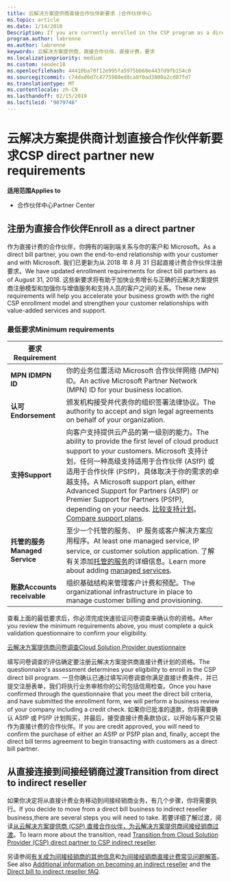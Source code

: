```yaml
---
title: 云解决方案提供商直接合作伙伴新要求 |合作伙伴中心
ms.topic: article
ms.date: 1/14/2018
Description: If you are currently enrolled in the CSP program as a direct partner, you should prepare to meet these updated support and services requirements.
program.author: labrenne
ms.author: labrenne
keywords: 云解决方案提供商，直接合作伙伴，直接计费，要求
ms.localizationpriority: medium
ms.custom: seodec18
ms.openlocfilehash: 44410ba70f12e995fa5975bb60e443fd9fb154c0
ms.sourcegitcommit: c74dad6d7c4775980ed8ca8f0ad3800a2cd07fd7
ms.translationtype: MT
ms.contentlocale: zh-CN
ms.lasthandoff: 02/15/2019
ms.locfileid: "9079748"
---
```

# <a name="csp-direct-partner-new-requirements"></a><span data-ttu-id="fb73c-103">云解决方案提供商计划直接合作伙伴新要求</span><span class="sxs-lookup"><span data-stu-id="fb73c-103">CSP direct partner new requirements</span></span>

**<span data-ttu-id="fb73c-104">适用范围</span><span class="sxs-lookup"><span data-stu-id="fb73c-104">Applies to</span></span>**

- <span data-ttu-id="fb73c-105">合作伙伴中心</span><span class="sxs-lookup"><span data-stu-id="fb73c-105">Partner Center</span></span>

## <a name="enroll-as-a-direct-partner"></a><span data-ttu-id="fb73c-106">注册为直接合作伙伴</span><span class="sxs-lookup"><span data-stu-id="fb73c-106">Enroll as a direct partner</span></span>

<span data-ttu-id="fb73c-107">作为直接计费的合作伙伴，你拥有的端到端关系与你的客户和 Microsoft。</span><span class="sxs-lookup"><span data-stu-id="fb73c-107">As a direct bill partner, you own the end-to-end relationship with your customer and with Microsoft.</span></span> <span data-ttu-id="fb73c-108">我们已更新为从 2018 年 8 月 31 日起直接计费合作伙伴注册要求。</span><span class="sxs-lookup"><span data-stu-id="fb73c-108">We have updated enrollment requirements for direct bill partners as of August 31, 2018.</span></span> <span data-ttu-id="fb73c-109">这些新要求将有助于加快业务增长与正确的云解决方案提供商注册模型和加强你与增值服务和支持人员的客户之间的关系。</span><span class="sxs-lookup"><span data-stu-id="fb73c-109">These new requirements will help you accelerate your business growth with the right CSP enrollment model and strengthen your customer relationships with value-added services and support.</span></span> 

### <a name="minimum-requirements"></a><span data-ttu-id="fb73c-110">最低要求</span><span class="sxs-lookup"><span data-stu-id="fb73c-110">Minimum requirements</span></span>

|**<span data-ttu-id="fb73c-111">要求</span><span class="sxs-lookup"><span data-stu-id="fb73c-111">Requirement</span></span>**|                             |
|--------------------------------|--------------------------------------------------------------|
|**<span data-ttu-id="fb73c-112">MPN ID</span><span class="sxs-lookup"><span data-stu-id="fb73c-112">MPN ID</span></span>**   |<span data-ttu-id="fb73c-113">你的业务位置活动 Microsoft 合作伙伴网络 (MPN) ID。</span><span class="sxs-lookup"><span data-stu-id="fb73c-113">An active Microsoft Partner Network (MPN) ID for your business location.</span></span>   |
|**<span data-ttu-id="fb73c-114">认可</span><span class="sxs-lookup"><span data-stu-id="fb73c-114">Endorsement</span></span>**   |<span data-ttu-id="fb73c-115">颁发机构接受并代表你的组织签署法律协议。</span><span class="sxs-lookup"><span data-stu-id="fb73c-115">The authority to accept and sign legal agreements on behalf of your organization.</span></span>|
|**<span data-ttu-id="fb73c-116">支持</span><span class="sxs-lookup"><span data-stu-id="fb73c-116">Support</span></span>**  |<span data-ttu-id="fb73c-117">向客户支持提供云产品的第一级别的能力。</span><span class="sxs-lookup"><span data-stu-id="fb73c-117">The ability to provide the first level of cloud product support to your customers.</span></span> <span data-ttu-id="fb73c-118">Microsoft 支持计划，任何一种高级支持适用于合作伙伴 (ASfP) 或适用于合作伙伴 (PSfP)，具体取决于你的需求的卓越支持。</span><span class="sxs-lookup"><span data-stu-id="fb73c-118">A Microsoft support plan, either Advanced Support for Partners (ASfP) or Premier Support for Partners (PSfP), depending on your needs.</span></span> <span data-ttu-id="fb73c-119">[比较支持计划](https://partner.microsoft.com/en-US/support/partnersupport)。</span><span class="sxs-lookup"><span data-stu-id="fb73c-119">[Compare support plans](https://partner.microsoft.com/en-US/support/partnersupport).</span></span> |
|**<span data-ttu-id="fb73c-120">托管的服务</span><span class="sxs-lookup"><span data-stu-id="fb73c-120">Managed Service</span></span>**   |<span data-ttu-id="fb73c-121">至少一个托管的服务、 IP 服务或客户解决方案应用程序。</span><span class="sxs-lookup"><span data-stu-id="fb73c-121">At least one managed service, IP service, or customer solution application.</span></span> <span data-ttu-id="fb73c-122">了解有关添加[托管的服务](https://partner.microsoft.com/en-US/business-opportunities/managed-services-provider)的详细信息。</span><span class="sxs-lookup"><span data-stu-id="fb73c-122">Learn more about adding [managed services](https://partner.microsoft.com/en-US/business-opportunities/managed-services-provider).</span></span>|
|**<span data-ttu-id="fb73c-123">账款</span><span class="sxs-lookup"><span data-stu-id="fb73c-123">Accounts receivable</span></span>** |<span data-ttu-id="fb73c-124">组织基础结构来管理客户计费和预配。</span><span class="sxs-lookup"><span data-stu-id="fb73c-124">The organizational infrastructure in place to manage customer billing and provisioning.</span></span> 

<span data-ttu-id="fb73c-125">查看上面的最低要求后，你必须完成快速验证问卷调查来确认你的资格。</span><span class="sxs-lookup"><span data-stu-id="fb73c-125">After you review the minimum requirements above, you must complete a quick validation questionnaire to confirm your eligibility.</span></span> 

[<span data-ttu-id="fb73c-126">云解决方案提供商问卷调查</span><span class="sxs-lookup"><span data-stu-id="fb73c-126">Cloud Solution Provider questionnaire</span></span>](https://partner.microsoft.com/cloud-solution-provider/assessment)

<span data-ttu-id="fb73c-127">填写问卷调查的评估确定要注册云解决方案提供商直接计费计划的资格。</span><span class="sxs-lookup"><span data-stu-id="fb73c-127">The questionnaire's assessment determines your eligibility to enroll in the CSP direct bill program.</span></span> <span data-ttu-id="fb73c-128">一旦你确认已通过填写问卷调查你满足直接计费条件，并已提交注册表单，我们将执行业务审核你的公司包括信用检查。</span><span class="sxs-lookup"><span data-stu-id="fb73c-128">Once you have confirmed through the questionnaire that you meet the direct bill criteria, and have submitted the enrollment form, we will perform a business review of your company including a credit check.</span></span> <span data-ttu-id="fb73c-129">如果你已批准的退款，你将需要确认 ASfP 或 PSfP 计划购买，并最后，接受直接计费条款协议，以开始与客户交易作为直接计费的合作伙伴。</span><span class="sxs-lookup"><span data-stu-id="fb73c-129">If you are credit approved, you will need to confirm the purchase of either an ASfP or PSfP plan and, finally, accept the direct bill terms agreement to begin transacting with customers as a direct bill partner.</span></span>

## <a name="transition-from-direct-to-indirect-reseller"></a><span data-ttu-id="fb73c-130">从直接连接到间接经销商过渡</span><span class="sxs-lookup"><span data-stu-id="fb73c-130">Transition from direct to indirect reseller</span></span>

<span data-ttu-id="fb73c-131">如果你决定将从直接计费业务移动到间接经销商业务，有几个步骤，你将需要执行。</span><span class="sxs-lookup"><span data-stu-id="fb73c-131">If you decide to move from a direct bill business to indirect reseller business,there are several steps you will need to take.</span></span> <span data-ttu-id="fb73c-132">若要详细了解过渡，阅读[从云解决方案提供商 (CSP) 直接合作伙伴，为云解决方案提供商间接经销商过渡](transition-direct-to-indirect.md)。</span><span class="sxs-lookup"><span data-stu-id="fb73c-132">To learn more about the transition, read [Transition from Cloud Solution Provider (CSP) direct partner to CSP indirect reseller](transition-direct-to-indirect.md).</span></span> 

<span data-ttu-id="fb73c-133">另请参阅[有关成为间接经销商的其他信息](https://assetsprod.microsoft.com/csp-directbill-to-indirect-transition.pdf)和[为间接经销商直接计费常见问题解答](http://assetsprod.microsoft.com/mpn/direct-bill-partner-faq.pdf)。</span><span class="sxs-lookup"><span data-stu-id="fb73c-133">See also [Additional information on becoming an indirect reseller](https://assetsprod.microsoft.com/csp-directbill-to-indirect-transition.pdf) and the [Direct bill to indirect reseller fAQ](http://assetsprod.microsoft.com/mpn/direct-bill-partner-faq.pdf).</span></span>
